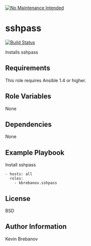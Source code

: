 [![No Maintenance Intended](http://unmaintained.tech/badge.svg)](http://unmaintained.tech/)

sshpass
=======

[![Build Status](https://travis-ci.org/kbrebanov/ansible-sshpass.svg?branch=master)](https://travis-ci.org/kbrebanov/ansible-sshpass)

Installs sshpass

Requirements
------------

This role requires Ansible 1.4 or higher.

Role Variables
--------------

None

Dependencies
------------

None

Example Playbook
----------------

Install sshpass
```
- hosts: all
  roles:
    - kbrebanov.sshpass
```

License
-------

BSD

Author Information
------------------

Kevin Brebanov
